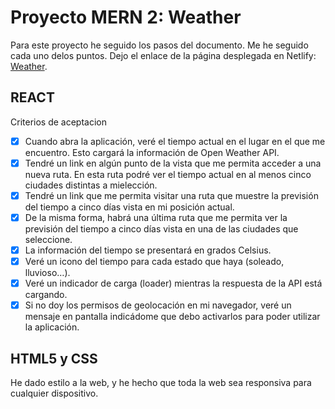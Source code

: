 # Proyecto MERN 2: Weather 
Para este proyecto he seguido los pasos del documento. 
Me he seguido cada uno delos puntos. 
Dejo el enlace de la página desplegada en Netlify: [Weather](https://weather-current-location.netlify.app/). 

## REACT 

Criterios de aceptacion 
- [x] Cuando abra la aplicación, veré el tiempo actual en el lugar en el que me encuentro. Esto cargará la información de Open Weather API. 
- [x] Tendré un link en algún punto de la vista que me permita acceder a una nueva ruta. En esta ruta podré ver el tiempo actual en al menos cinco ciudades distintas a mielección. 
- [x] Tendré un link que me permita visitar una ruta que muestre la previsión del tiempo a cinco días vista en mi posición actual. 
- [x] De la misma forma, habrá una última ruta que me permita ver la previsión del tiempo a cinco días vista en una de las ciudades que seleccione. 
- [x] La información del tiempo se presentará en grados Celsius. 
- [x] Veré un icono del tiempo para cada estado que haya (soleado, lluvioso…). 
- [x] Veré un indicador de carga (loader) mientras la respuesta de la API está cargando. 
- [x] Si no doy los permisos de geolocación en mi navegador, veré un mensaje en pantalla indicádome que debo activarlos para poder utilizar la aplicación. 

## HTML5 y CSS 
He dado estilo a la web, y he hecho que toda la web sea responsiva para cualquier dispositivo.